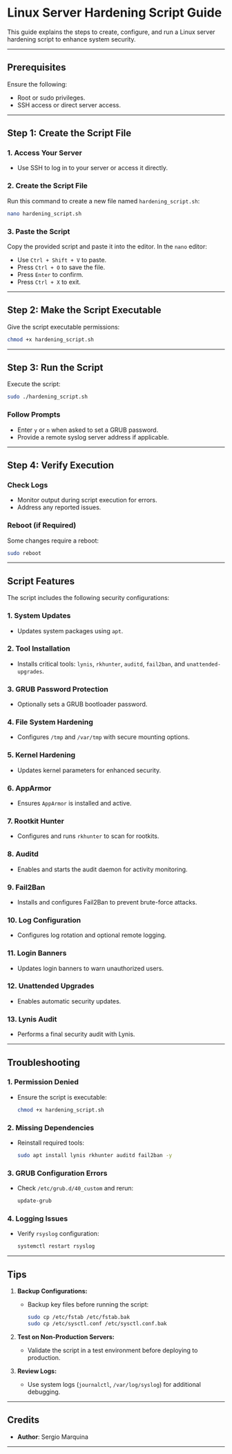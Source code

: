 # **Linux Server Hardening Script Guide**

This guide explains the steps to create, configure, and run a Linux server hardening script to enhance system security.

---

## **Prerequisites**
Ensure the following:
- Root or sudo privileges.
- SSH access or direct server access.

---

## **Step 1: Create the Script File**

### **1. Access Your Server**
- Use SSH to log in to your server or access it directly.

### **2. Create the Script File**
Run this command to create a new file named `hardening_script.sh`:
```bash
nano hardening_script.sh
```

### **3. Paste the Script**
Copy the provided script and paste it into the editor. In the `nano` editor:
- Use `Ctrl + Shift + V` to paste.
- Press `Ctrl + O` to save the file.
- Press `Enter` to confirm.
- Press `Ctrl + X` to exit.

---

## **Step 2: Make the Script Executable**
Give the script executable permissions:
```bash
chmod +x hardening_script.sh
```

---

## **Step 3: Run the Script**
Execute the script:
```bash
sudo ./hardening_script.sh
```

### **Follow Prompts**
- Enter `y` or `n` when asked to set a GRUB password.
- Provide a remote syslog server address if applicable.

---

## **Step 4: Verify Execution**
### **Check Logs**
- Monitor output during script execution for errors.
- Address any reported issues.

### **Reboot (if Required)**
Some changes require a reboot:
```bash
sudo reboot
```

---

## **Script Features**
The script includes the following security configurations:

### **1. System Updates**
- Updates system packages using `apt`.

### **2. Tool Installation**
- Installs critical tools: `lynis`, `rkhunter`, `auditd`, `fail2ban`, and `unattended-upgrades`.

### **3. GRUB Password Protection**
- Optionally sets a GRUB bootloader password.

### **4. File System Hardening**
- Configures `/tmp` and `/var/tmp` with secure mounting options.

### **5. Kernel Hardening**
- Updates kernel parameters for enhanced security.

### **6. AppArmor**
- Ensures `AppArmor` is installed and active.

### **7. Rootkit Hunter**
- Configures and runs `rkhunter` to scan for rootkits.

### **8. Auditd**
- Enables and starts the audit daemon for activity monitoring.

### **9. Fail2Ban**
- Installs and configures Fail2Ban to prevent brute-force attacks.

### **10. Log Configuration**
- Configures log rotation and optional remote logging.

### **11. Login Banners**
- Updates login banners to warn unauthorized users.

### **12. Unattended Upgrades**
- Enables automatic security updates.

### **13. Lynis Audit**
- Performs a final security audit with Lynis.

---

## **Troubleshooting**

### **1. Permission Denied**
- Ensure the script is executable:
  ```bash
  chmod +x hardening_script.sh
  ```

### **2. Missing Dependencies**
- Reinstall required tools:
  ```bash
  sudo apt install lynis rkhunter auditd fail2ban -y
  ```

### **3. GRUB Configuration Errors**
- Check `/etc/grub.d/40_custom` and rerun:
  ```bash
  update-grub
  ```

### **4. Logging Issues**
- Verify `rsyslog` configuration:
  ```bash
  systemctl restart rsyslog
  ```

---

## **Tips**
1. **Backup Configurations:**
   - Backup key files before running the script:
     ```bash
     sudo cp /etc/fstab /etc/fstab.bak
     sudo cp /etc/sysctl.conf /etc/sysctl.conf.bak
     ```

2. **Test on Non-Production Servers:**
   - Validate the script in a test environment before deploying to production.

3. **Review Logs:**
   - Use system logs (`journalctl`, `/var/log/syslog`) for additional debugging.

---

## **Credits**
- **Author**: Sergio Marquina

--- 

